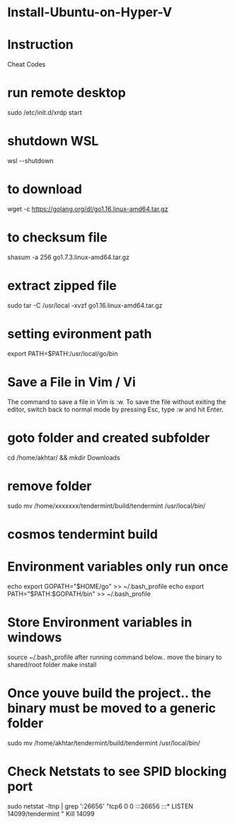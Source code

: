 # Install-Ubuntu-on-Hyper-V

# Instruction
Cheat Codes

# run remote desktop
sudo /etc/init.d/xrdp start

# shutdown WSL
wsl --shutdown

# to download
wget -c https://golang.org/dl/go1.16.linux-amd64.tar.gz
# to checksum file
shasum -a 256 go1.7.3.linux-amd64.tar.gz

# extract zipped file
sudo tar -C /usr/local -xvzf go1.16.linux-amd64.tar.gz

# setting evironment path
export PATH=$PATH:/usr/local/go/bin

# Save a File in Vim / Vi #
The command to save a file in Vim is :w.
To save the file without exiting the editor, switch back to normal mode by pressing Esc, type :w and hit Enter.

# goto folder and created subfolder
 cd /home/akhtar/ && mkdir Downloads

# remove folder
sudo mv /home/xxxxxxx/tendermint/build/tendermint /usr/local/bin/

# cosmos tendermint build

# Environment variables only run once
echo export GOPATH=\"\$HOME/go\" >> ~/.bash_profile
echo export PATH=\"\$PATH:\$GOPATH/bin\" >> ~/.bash_profile

# Store Environment variables in windows
source ~/.bash_profile
after running command below.. move the binary to shared/root folder
make install
# Once youve build the project.. the binary must be moved to a generic folder
sudo mv /home/akhtar/tendermint/build/tendermint /usr/local/bin/

# Check Netstats to see SPID blocking port
sudo netstat -ltnp | grep ':26656'
 "tcp6       0      0 :::26656                :::*                    LISTEN      14099/tendermint   "
Kill 14099


